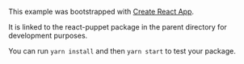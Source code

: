 This example was bootstrapped with [Create React App](https://github.com/facebook/create-react-app).

It is linked to the react-puppet package in the parent directory for development purposes.

You can run `yarn install` and then `yarn start` to test your package.
